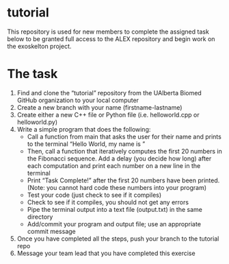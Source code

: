 # tutorial 
This repository is used for new members to complete the assigned task below to be granted full access to the ALEX repository and begin work on the exoskelton project. 

# The task
1. Find and clone the “tutorial” repository from the UAlberta Biomed GitHub organization to your local computer 
2. Create a new branch with your name (firstname-lastname) 
3. Create either a new C++ file or Python file (i.e. helloworld.cpp or helloworld.py)
4. Write a simple program that does the following:
    - Call a function from main that asks the user for their name and prints to the terminal “Hello World, my name is <name>” 
    - Then, call a function that iteratively computes the first 20 numbers in the Fibonacci sequence. Add a delay (you decide how long) after each computation and print each number on a new line in the terminal
    - Print “Task Complete!” after the first 20 numbers have been printed. 
(Note: you cannot hard code these numbers into your program)
    - Test your code (just check to see if it compiles) 
    - Check to see if it compiles, you should not get any errors
    - Pipe the terminal output into a text file (output.txt) in the same directory
    - Add/commit your program and output file; use an appropriate commit message
5. Once you have completed all the steps, push your branch to the tutorial repo 
6. Message your team lead that you have completed this exercise
